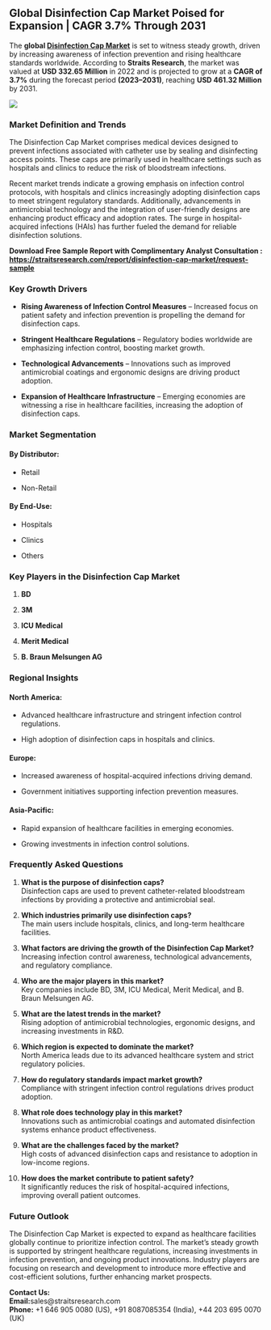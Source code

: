 <h2 data-pm-slice="">Global Disinfection Cap Market Poised for Expansion | CAGR 3.7% Through 2031</h2>
<p data-pm-slice="">The <strong>global <a href="https://straitsresearch.com/report/disinfection-cap-market/">Disinfection Cap Market</a></strong>&nbsp;is set to witness steady growth, driven by increasing awareness of infection prevention and rising healthcare standards worldwide. According to <strong>Straits Research</strong>, the market was valued at <strong>USD 332.65 Million</strong> in 2022 and is projected to grow at a <strong>CAGR of 3.7%</strong> during the forecast period <strong>(2023&ndash;2031)</strong>, reaching <strong>USD 461.32 Million</strong> by 2031.</p>
<img src="https://blogger.googleusercontent.com/img/b/R29vZ2xl/AVvXsEhiqR3cw2hoo3OdzAtIv3SAl0972BKjVpzLgrz8fLbBp_Y6HHwj_HOOFjBtGdnq5Y0sUSJsNp991zJAopff1oPooQZQtNuImXZ50-8HOXegN_kEP8chAnlL65h140RIET6-Vv4wy8DBmJXcQLCkIGtOvmj9ksWVYvsEYODyGAf3Rvwqzr2ZAzeYSSfp/s700/1.png">
<h3>Market Definition and Trends</h3>
<p>The Disinfection Cap Market comprises medical devices designed to prevent infections associated with catheter use by sealing and disinfecting access points. These caps are primarily used in healthcare settings such as hospitals and clinics to reduce the risk of bloodstream infections.</p>
<p>Recent market trends indicate a growing emphasis on infection control protocols, with hospitals and clinics increasingly adopting disinfection caps to meet stringent regulatory standards. Additionally, advancements in antimicrobial technology and the integration of user-friendly designs are enhancing product efficacy and adoption rates. The surge in hospital-acquired infections (HAIs) has further fueled the demand for reliable disinfection solutions.</p>
<p><strong>Download Free Sample Report with&nbsp;Complimentary Analyst Consultation : <a href="https://straitsresearch.com/report/disinfection-cap-market/request-sample">https://straitsresearch.com/report/disinfection-cap-market/request-sample</a><br /></strong></p>
<h3>Key Growth Drivers</h3>
<ul data-spread="">
<li>
<p><strong>Rising Awareness of Infection Control Measures</strong> &ndash; Increased focus on patient safety and infection prevention is propelling the demand for disinfection caps.</p>
</li>
<li>
<p><strong>Stringent Healthcare Regulations</strong> &ndash; Regulatory bodies worldwide are emphasizing infection control, boosting market growth.</p>
</li>
<li>
<p><strong>Technological Advancements</strong> &ndash; Innovations such as improved antimicrobial coatings and ergonomic designs are driving product adoption.</p>
</li>
<li>
<p><strong>Expansion of Healthcare Infrastructure</strong> &ndash; Emerging economies are witnessing a rise in healthcare facilities, increasing the adoption of disinfection caps.</p>
</li>
</ul>
<h3>Market Segmentation</h3>
<h4>By Distributor:</h4>
<ul data-spread="">
<li>
<p>Retail</p>
</li>
<li>
<p>Non-Retail</p>
</li>
</ul>
<h4>By End-Use:</h4>
<ul data-spread="">
<li>
<p>Hospitals</p>
</li>
<li>
<p>Clinics</p>
</li>
<li>
<p>Others</p>
</li>
</ul>
<h3>Key Players in the Disinfection Cap Market</h3>
<ol start="" data-spread="">
<li>
<p><strong>BD</strong></p>
</li>
<li>
<p><strong>3M</strong></p>
</li>
<li>
<p><strong>ICU Medical</strong></p>
</li>
<li>
<p><strong>Merit Medical</strong></p>
</li>
<li>
<p><strong>B. Braun Melsungen AG</strong></p>
</li>
</ol>
<h3>Regional Insights</h3>
<h4>North America:</h4>
<ul data-spread="">
<li>
<p>Advanced healthcare infrastructure and stringent infection control regulations.</p>
</li>
<li>
<p>High adoption of disinfection caps in hospitals and clinics.</p>
</li>
</ul>
<h4>Europe:</h4>
<ul data-spread="">
<li>
<p>Increased awareness of hospital-acquired infections driving demand.</p>
</li>
<li>
<p>Government initiatives supporting infection prevention measures.</p>
</li>
</ul>
<h4>Asia-Pacific:</h4>
<ul data-spread="">
<li>
<p>Rapid expansion of healthcare facilities in emerging economies.</p>
</li>
<li>
<p>Growing investments in infection control solutions.</p>
</li>
</ul>
<h3>Frequently Asked Questions</h3>
<ol start="" data-spread="">
<li>
<p><strong>What is the purpose of disinfection caps?</strong><br />Disinfection caps are used to prevent catheter-related bloodstream infections by providing a protective and antimicrobial seal.</p>
</li>
<li>
<p><strong>Which industries primarily use disinfection caps?</strong><br />The main users include hospitals, clinics, and long-term healthcare facilities.</p>
</li>
<li>
<p><strong>What factors are driving the growth of the Disinfection Cap Market?</strong><br />Increasing infection control awareness, technological advancements, and regulatory compliance.</p>
</li>
<li>
<p><strong>Who are the major players in this market?</strong><br />Key companies include BD, 3M, ICU Medical, Merit Medical, and B. Braun Melsungen AG.</p>
</li>
<li>
<p><strong>What are the latest trends in the market?</strong><br />Rising adoption of antimicrobial technologies, ergonomic designs, and increasing investments in R&amp;D.</p>
</li>
<li>
<p><strong>Which region is expected to dominate the market?</strong><br />North America leads due to its advanced healthcare system and strict regulatory policies.</p>
</li>
<li>
<p><strong>How do regulatory standards impact market growth?</strong><br />Compliance with stringent infection control regulations drives product adoption.</p>
</li>
<li>
<p><strong>What role does technology play in this market?</strong><br />Innovations such as antimicrobial coatings and automated disinfection systems enhance product effectiveness.</p>
</li>
<li>
<p><strong>What are the challenges faced by the market?</strong><br />High costs of advanced disinfection caps and resistance to adoption in low-income regions.</p>
</li>
<li>
<p><strong>How does the market contribute to patient safety?</strong><br />It significantly reduces the risk of hospital-acquired infections, improving overall patient outcomes.</p>
</li>
</ol>
<h3>Future Outlook</h3>
<p>The Disinfection Cap Market is expected to expand as healthcare facilities globally continue to prioritize infection control. The market&rsquo;s steady growth is supported by stringent healthcare regulations, increasing investments in infection prevention, and ongoing product innovations. Industry players are focusing on research and development to introduce more effective and cost-efficient solutions, further enhancing market prospects.</p>
<p><strong>Contact Us:</strong><br /><strong>Email:</strong><a>sales@straitsresearch.com</a><br /><strong>Phone:</strong> +1 646 905 0080 (US), +91 8087085354 (India), +44 203 695 0070 (UK)</p>
